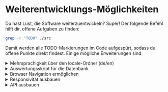 # Weiterentwicklungs-Möglichkeiten

Du hast Lust, die Software weiterzuentwickeln? Super! Der folgende Befehl hilft dir, offene Aufgaben zu finden:

```bash
grep -r "TODO" ./src
```

Damit werden alle TODO-Markierungen im Code aufgespürt, sodass du offene Punkte direkt findest. Einige mögliche Erweiterungen sind:

<details><summary>Mehrsprachigkeit über den locale-Ordner (de/en)</summary>

# Locale-Ordner und Sprachen in Django

Django verwaltet Übersetzungen über `locale`-Ordner, die sprachspezifische Übersetzungsdateien enthalten. Die wichtigsten Schritte:

## 1. Locale-Ordnerstruktur

Jeder `locale`-Ordner wird im Projekt oder in einer App erstellt und folgt dem Schema:
`<app_name>/locale/<language_code>/LC_MESSAGES/`
Beispiel für Deutsch und Englisch:
`myapp/locale/de/LC_MESSAGES/ myapp/locale/en/LC_MESSAGES/`

## 2. Übersetzungsdateien

Die Übersetzungsdateien heißen:

- `django.po`: Enthält die Übersetzungen.
- `django.mo`: Kompilierte Version der `.po`-Datei (wird automatisch generiert).

## 3. Erstellung der Übersetzungsdateien

Übersetzungsnachrichten werden mit dem Befehl gesammelt:

```bash
python manage.py makemessages -l <language_code>
```

## 4. Übersetzungen bearbeiten

Die `django.po`-Datei kann mit einem Texteditor oder speziellen Tools wie [Poedit](https://poedit.net/) bearbeitet werden. Beispiel:

```po
msgid "Welcome"
msgstr "Willkommen"
```

## 5. Übersetzungsdateien kompilieren

Nach dem Bearbeiten der .po-Dateien müssen sie in .mo-Dateien kompiliert werden:

```bash
python manage.py compilemessages
```

## 6. Aktivierung der Sprache

Django verwendet die aktive Sprache aus den Einstellungen oder der Benutzersitzung. Die Sprache kann über Middleware oder Views geändert werden:

Middleware
Stelle sicher, dass LocaleMiddleware in MIDDLEWARE aktiviert ist:

```bash
MIDDLEWARE = [
    ...
    'django.middleware.locale.LocaleMiddleware',
    ...
]
```

</details>

<details><summary>Auswertungsskript für die Datenbank</summary>
Offene Aufgabe (TODO): Es fehlt noch ein Skript zur automatischen Analyse der erfassten Daten wie Verweildauer, Klicks und weiteres Nutzerverhalten.
Aktuell können die Daten zwar exportiert, aber nicht direkt innerhalb des Systems ausgewertet werden. Die Analyse muss derzeit manuell in Python oder R erfolgen. Ein Skript, das diese Auswertung direkt übernimmt, wäre eine sinnvolle Erweiterung.</details>

<details><summary>Browser Navigation ermöglichen</summary>
Aktuell gibt es eine interne Navigation über einen JavaScript "Zurück"-Button. Allerdings funktioniert der "Vor"-Button nicht immer zuverlässig, da der "Zurück"-Button in manchen Fällen absichtlich doppelt springt (z. B. nach dem Schreiben eines Kommentars). Dies geschieht durch den session-pop-Befehl, der dann aber den "Vor"-Button durcheinanderbringt.
</details>

<details><summary>Responsivität ausbauen</summary>
Die Anwendung funktioniert bereits auf unterschiedlichen Bildschirmgrößen, benötigt aber noch einige Anpassungen für die mobile Nutzung.
</details>

<details><summary>API ausbauen</summary>

- Momentan können über die API Kommentare und Profile erstellt werden. Langfristig wäre es möglich, die gesamte Funktionalität über die API zugänglich zu machen.

- Aktuell erfolgen Admin-Tätigkeiten über das /admin-Panel, was für den Start ausreicht.
- Eine API ist bereits angelegt (im api-Ordner).
- Es gibt eine API-Dokumentation (.yaml-Datei), die im Swagger Editor geöffnet werden kann.
- Auch eine Postman-Anbindung ist vorhanden.

### OpenAPI documentation

An up to date OpenApi documentation can be found [here](/docs/api-openapi.yaml).

The documentation can be interactively visualized using [Swagger](https://editor.swagger.io/).

### Postman collection

An up to date postman collection documenting the API can be found [here](/docs/api-postman.json).

</details>

